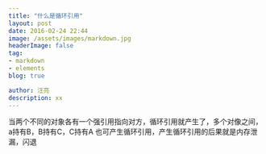```yaml
---
title: "什么是循环引用"
layout: post
date: 2016-02-24 22:44
image: /assets/images/markdown.jpg
headerImage: false
tag:
- markdown
- elements
blog: true

author: 汪亮
description: xx
---
```



当两个不同的对象各有一个强引用指向对方，循环引用就产生了，多个对像之间，a持有B，B持有C，C持有A 也可产生循环引用，产生循环引用的后果就是内存泄漏，闪退
